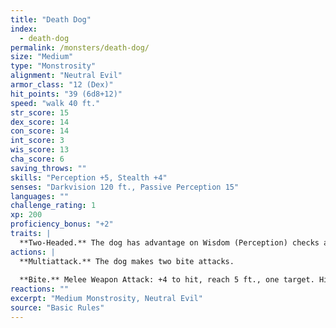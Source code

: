 ```yaml
---
title: "Death Dog"
index:
  - death-dog
permalink: /monsters/death-dog/
size: "Medium"
type: "Monstrosity"
alignment: "Neutral Evil"
armor_class: "12 (Dex)"
hit_points: "39 (6d8+12)"
speed: "walk 40 ft."
str_score: 15
dex_score: 14
con_score: 14
int_score: 3
wis_score: 13
cha_score: 6
saving_throws: ""
skills: "Perception +5, Stealth +4"
senses: "Darkvision 120 ft., Passive Perception 15"
languages: ""
challenge_rating: 1
xp: 200
proficiency_bonus: "+2"
traits: |
  **Two-Headed.** The dog has advantage on Wisdom (Perception) checks and on saving throws against being blinded, charmed, deafened, frightened, stunned, or knocked unconscious.
actions: |
  **Multiattack.** The dog makes two bite attacks.
  
  **Bite.** Melee Weapon Attack: +4 to hit, reach 5 ft., one target. Hit: 5 (1d6 + 2) piercing damage. If the target is a creature, it must succeed on a DC 12 Constitution saving throw against disease or become poisoned until the disease is cured. Every 24 hours that elapse, the creature must repeat the saving throw, reducing its hit point maximum by 5 (1d10) on a failure. This reduction lasts until the disease is cured. The creature dies if the disease reduces its hit point maximum to 0.
reactions: ""
excerpt: "Medium Monstrosity, Neutral Evil"
source: "Basic Rules"
---
```

